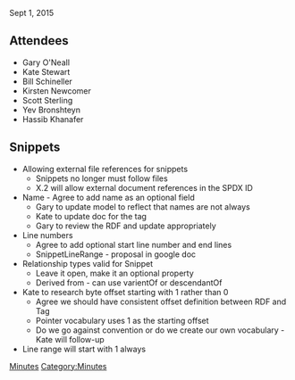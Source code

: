 Sept 1, 2015

## Attendees

  - Gary O'Neall
  - Kate Stewart
  - Bill Schineller
  - Kirsten Newcomer
  - Scott Sterling
  - Yev Bronshteyn
  - Hassib Khanafer

## Snippets

  - Allowing external file references for snippets
      - Snippets no longer must follow files
      - X.2 will allow external document references in the SPDX ID
  - Name - Agree to add name as an optional field
      - Gary to update model to reflect that names are not always
      - Kate to update doc for the tag
      - Gary to review the RDF and update appropriately
  - Line numbers
      - Agree to add optional start line number and end lines
      - SnippetLineRange - proposal in google doc
  - Relationship types valid for Snippet
      - Leave it open, make it an optional property
      - Derived from - can use varientOf or descendantOf
  - Kate to research byte offset starting with 1 rather than 0
      - Agree we should have consistent offset definition between RDF
        and Tag
      - Pointer vocabulary uses 1 as the starting offset
      - Do we go against convention or do we create our own vocabulary -
        Kate will follow-up
  - Line range will start with 1 always

[Minutes](Category:Technical "wikilink")
[Category:Minutes](Category:Minutes "wikilink")
